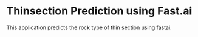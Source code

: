 # Thinsection Prediction using Fast.ai
This application predicts the rock type of thin section using fastai.

